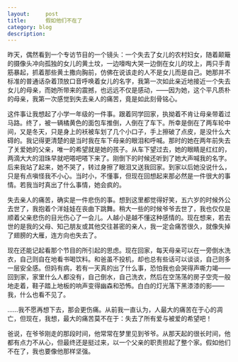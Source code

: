 ```yaml
---
layout:     post
title:      假如他们不在了
category: blog
description: 
---
```



昨天，偶然看到一个专访节目的一个镜头：一个失去了女儿的农村妇女，随着颠簸的摄像头冲向孤独的女儿的黄土坟，一边嚎啕大哭一边倒在女儿的坟上，两只手青筋暴起，抓着那些黄土撒向胸前，仿佛在说该走的人不是女儿而是自己。她那并不标准的普通话杂着顶放口音呼唤着女儿的名字，我第一次如此亲近地接近一个失去女儿的母亲，而她所带来的震撼，也远远不仅是感动，——因为她，这个平凡质朴的母亲，我第一次感觉到失去亲人的痛苦，竟是如此刻骨铭心。

这件事让我想起了小学一年级的一件事。跟着同学回家，执拗着不肯让母亲带着过马路。终了，被一辆橘黄色的面包车推倒，人倒在了车下。所幸是倒在了两车轮中间，又是冬天，只是身上的袄被车划了几个小口子，手上擦破了点皮，是没什么大碍的。我记得更清楚的是当时我在车下母亲的眼泪和呼喊。那时的她在两年前失去了关爱她的父亲，唯一的希望就是她的孩子。从车下望过去，她的眼睛是红红的，两滴大大的泪珠早就吧嗒吧嗒下来了。刚倒下的时候还听到了她大声喊我的名字。后来我站了起来，她不哭了，转过身擦了眼泪又送我回家。到家以后她没说什么，只是有点嗔怪我不小心。当时小，不懂事，但现在回想起来那必然是一件很大的事情。若我当时真出了什么事情，她会疯的。

失去亲人的痛苦，确实是一件悲伤的事。想到这里都觉得好笑，五六岁的时候外公去世了，我抱着个洋娃娃在丧曲下跳舞。稍大一些的时候爷爷去世了，我也仅仅是顺着父亲悲伤的目光伤心了一会儿。人越小是越不懂这种感情的。现在想来，若去世的是我的父母、知己朋友或其他交往甚密的亲人，我一定会痛苦很久，就像失掉了翅膀的大雁，连方向也失去了。

现在还能记起看那个节目的所引起的思虑。现在回家，每天母亲可以在一旁倒水洗衣，自己则自在地看书喝饮料。和爸虽不投机，却也总有些话可以谈谈，自己则多一层安全感。但妈有病，若有一天真的出了什么事，恐怕我也会哭得声嘶力竭——回到家，家里什么人都没有，自己倒水，自己洗衣，然后在空荡荡的房子空壳一般地走着，鞋子踏上地板的响声变得幽森和恐怖。白白的灯光落下黑漆漆的影——我，什么也看不见了。

……我不愿再想下去，那会更伤痛。从前我一直认为，人最大的痛苦在于心的凋亡，但现在，我想，最大的痛苦莫不在于：失去了所有爱与被爱的希望吧！

爸说，在爷爷刚走的那段时间，他常常在梦里见到爷爷。从那天起的很长时间，他都有点力不从心，但最终还是挺过来，以一个父亲的职责担起了整个家。假如他们不在了，我也要像他那样坚强。
